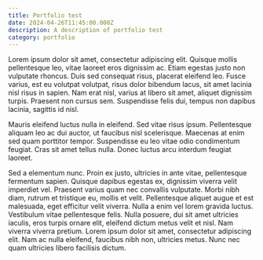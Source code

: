 ```yaml
---
title: Portfolio test
date: 2024-04-26T11:45:00.000Z
description: A description of portfolio test
category: portfolio
---
```

Lorem ipsum dolor sit amet, consectetur adipiscing elit. Quisque mollis pellentesque leo, vitae laoreet eros dignissim ac. Etiam egestas justo non vulputate rhoncus. Duis sed consequat risus, placerat eleifend leo. Fusce varius, est eu volutpat volutpat, risus dolor bibendum lacus, sit amet lacinia nisl risus in sapien. Nam erat nisl, varius at libero sit amet, aliquet dignissim turpis. Praesent non cursus sem. Suspendisse felis dui, tempus non dapibus lacinia, sagittis id nisl.

Mauris eleifend luctus nulla in eleifend. Sed vitae risus ipsum. Pellentesque aliquam leo ac dui auctor, ut faucibus nisl scelerisque. Maecenas at enim sed quam porttitor tempor. Suspendisse eu leo vitae odio condimentum feugiat. Cras sit amet tellus nulla. Donec luctus arcu interdum feugiat laoreet.

Sed a elementum nunc. Proin ex justo, ultricies in ante vitae, pellentesque fermentum sapien. Quisque dapibus egestas ex, dignissim viverra velit imperdiet vel. Praesent varius quam nec convallis vulputate. Morbi nibh diam, rutrum et tristique eu, mollis et velit. Pellentesque aliquet augue et est malesuada, eget efficitur velit viverra. Nulla a enim vel lorem gravida luctus. Vestibulum vitae pellentesque felis. Nulla posuere, dui sit amet ultricies iaculis, eros turpis ornare elit, eleifend dictum metus velit et nisl. Nam viverra viverra pretium. Lorem ipsum dolor sit amet, consectetur adipiscing elit. Nam ac nulla eleifend, faucibus nibh non, ultricies metus. Nunc nec quam ultricies libero facilisis dictum.

